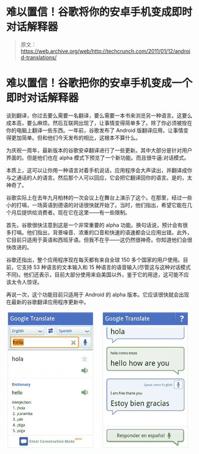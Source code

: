 # 难以置信！谷歌将你的安卓手机变成即时对话解释器 

> 原文：<https://web.archive.org/web/http://techcrunch.com/2011/01/12/android-translations/>

# 难以置信！谷歌把你的安卓手机变成一个即时对话解释器

谈到翻译，你过去要么需要一名翻译，要么需要一本书来浏览另一种语言。这要么成本高，要么麻烦。然后互联网出现了，让事情变得简单多了。除了你必须被拴在你的电脑上翻译一些东西。一年前，谷歌发布了 Android 版翻译应用，让事情变得更加简单。但和他们今天发布的相比，这根本不算什么。

为庆祝一周年，最新版本的谷歌安卓翻译进行了一些更新。其中大部分是针对用户界面的。但是他们也在 alpha 模式下预览了一个新功能。而且很牛逼:对话模式。

本质上，这可以让你用一种语言对着手机说话，应用程序会大声读出，并翻译成你与之通话的人的语言。然后那个人可以回应，它会把它翻译回你的语言。是的，太神奇了。

谷歌实际上在去年九月柏林的一次会议上在舞台上演示了这个。在那里，经过一些小的打嗝，一场英语到德语的对话很快就开始了。当时，他们指出，希望它能在几个月后提供给消费者。现在它在这里——有一些限制。

首先，谷歌很快注意到这是一个非常重要的 alpha 功能。换句话说，预计会有很多打嗝。他们指出，背景噪音、浓重的口音和快速的语速都会让应用出错。此外，它目前只适用于英语和西班牙语。但我不在乎——这仍然很神奇。你知道他们会很快改进的。

谷歌还指出，整个应用程序现在每天都有来自全球 150 多个国家的用户使用。目前，它支持 53 种语言的文本输入和 15 种语言的语音输入(尽管这与这种对话模式不同)。他们还表示，目前大部分使用来自美国以外，鉴于它的用途，这可能不应该太令人惊讶。

再说一次，这个功能目前只适用于 Android 的 alpha 版本。它应该很快就会出现在最新的谷歌翻译应用程序更新中。

![](img/07fbf6054ffa392da5cc7e109cba19b3.png "Screen shot 2010-12-21 at 9.00.10 AM")